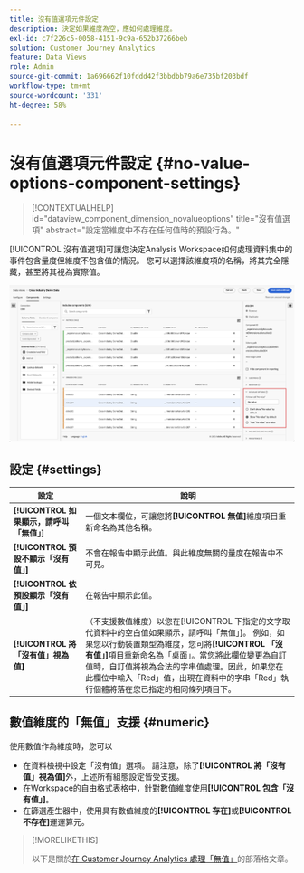 ```yaml
---
title: 沒有值選項元件設定
description: 決定如果維度為空，應如何處理維度。
exl-id: c7f226c5-0058-4151-9c9a-652b37266beb
solution: Customer Journey Analytics
feature: Data Views
role: Admin
source-git-commit: 1a696662f10fddd42f3bbdbb79a6e735bf203bdf
workflow-type: tm+mt
source-wordcount: '331'
ht-degree: 58%

---
```


# 沒有值選項元件設定 {#no-value-options-component-settings}

<!-- markdownlint-disable MD034 -->

>[!CONTEXTUALHELP]
>id="dataview_component_dimension_novalueoptions"
>title="沒有值選項"
>abstract="設定當維度中不存在任何值時的預設行為。"

<!-- markdownlint-enable MD034 -->


[!UICONTROL 沒有值選項]可讓您決定Analysis Workspace如何處理資料集中的事件包含量度但維度不包含值的情況。 您可以選擇該維度項的名稱，將其完全隱藏，甚至將其視為實際值。

![沒有值選項](../assets/no-value-options.png)

## 設定 {#settings}

| 設定 | 說明 |
| --- | --- |
| **[!UICONTROL 如果顯示，請呼叫「無值」]** | 一個文本欄位，可讓您將&#x200B;**[!UICONTROL 無值]**&#x200B;維度項目重新命名為其他名稱。 |
| **[!UICONTROL 預設不顯示「沒有值」]** | 不會在報告中顯示此值。與此維度無關的量度在報告中不可見。 |
| **[!UICONTROL 依預設顯示「沒有值」]** | 在報告中顯示此值。 |
| **[!UICONTROL 將「沒有值」視為值]** | （不支援數值維度）以您在[!UICONTROL 下指定的文字取代資料中的空白值如果顯示，請呼叫「無值」]。 例如，如果您以行動裝置類型為維度，您可將&#x200B;**[!UICONTROL 「沒有值」]**&#x200B;項目重新命名為「桌面」。當您將此欄位變更為自訂值時，自訂值將視為合法的字串值處理。因此，如果您在此欄位中輸入「Red」值，出現在資料中的字串「Red」執行個體將落在您已指定的相同條列項目下。 |

## 數值維度的「無值」支援 {#numeric}

使用數值作為維度時，您可以

* 在資料檢視中設定「沒有值」選項。 請注意，除了&#x200B;**[!UICONTROL 將「沒有值」視為值]**&#x200B;外，上述所有組態設定皆受支援。
* 在Workspace的自由格式表格中，針對數值維度使用&#x200B;**[!UICONTROL 包含「沒有值」]**。
* 在篩選產生器中，使用具有數值維度的&#x200B;**[!UICONTROL 存在]**&#x200B;或&#x200B;**[!UICONTROL 不存在]**&#x200B;運運算元。


>[!MORELIKETHIS]
>
>以下是關於[在 Customer Journey Analytics 處理「無值」](https://experienceleaguecommunities.adobe.com/t5/adobe-analytics-blogs/handling-quot-no-value-quot-in-customer-journey-analytics/ba-p/597339)的部落格文章。

